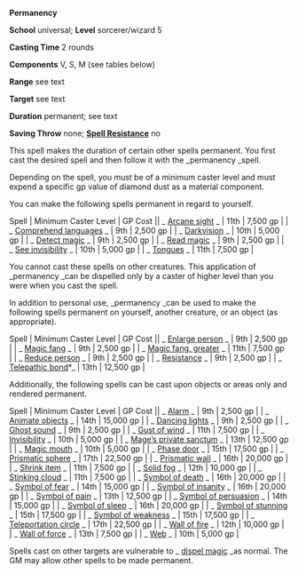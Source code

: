  **Permanency**

**School** universal; **Level** sorcerer/wizard 5

**Casting Time** 2 rounds

**Components** V, S, M (see tables below)

**Range** see text

**Target** see text

**Duration** permanent; see text

**Saving Throw** none; **[Spell Resistance](../glossary.md#_spell-resistance)** no

This spell makes the duration of certain other spells permanent. You first cast the desired spell and then follow it with the _permanency _spell.

Depending on the spell, you must be of a minimum caster level and must expend a specific gp value of diamond dust as a material component.

You can make the following spells permanent in regard to yourself.

 Spell | Minimum Caster Level | GP Cost || _ [Arcane sight](arcaneSight.md#_arcane-sight) _ | 11th | 7,500 gp |
| _ [Comprehend languages](comprehendLanguages.md#_comprehend-languages) _ | 9th | 2,500 gp |
| _ [Darkvision](darkvision.md#_darkvision) _ | 10th | 5,000 gp |
| _ [Detect magic](detectMagic.md#_detect-magic) _ | 9th | 2,500 gp |
| _ [Read magic](readMagic.md#_read-magic) _ | 9th | 2,500 gp |
| _ [See invisibility](seeInvisibility.md#_see-invisibility) _ | 10th | 5,000 gp |
| _ [Tongues](tongues.md#_tongues) _ | 11th | 7,500 gp |

You cannot cast these spells on other creatures. This application of _permanency _can be dispelled only by a caster of higher level than you were when you cast the spell.

In addition to personal use, _permanency _can be used to make the following spells permanent on yourself, another creature, or an object (as appropriate).

 Spell | Minimum Caster Level | GP Cost || _ [Enlarge person](enlargePerson.md#_enlarge-person) _ | 9th | 2,500 gp |
| _ [Magic fang](magicFang.md#_magic-fang) _ | 9th | 2,500 gp |
| _ [Magic fang, greater](magicFang.md#_magic-fang-greater) _ | 11th | 7,500 gp |
| _ [Reduce person](reducePerson.md#_reduce-person) _ | 9th | 2,500 gp |
| _ [Resistance](resistance.md#_resistance) _ | 9th | 2,500 gp |
| _ [Telepathic bond](telepathicBond.md#_telepathic-bond)\*_ | 13th | 12,500 gp |

Additionally, the following spells can be cast upon objects or areas only and rendered permanent.

 Spell | Minimum Caster Level | GP Cost || _ [Alarm](alarm.md#_alarm) _ | 9th | 2,500 gp |
| _ [Animate objects](animateObjects.md#_animate-objects) _ | 14th | 15,000 gp |
| _ [Dancing lights](dancingLights.md#_dancing-lights) _ | 9th | 2,500 gp |
| _ [Ghost sound](ghostSound.md#_ghost-sound) _ | 9th | 2,500 gp |
| _ [Gust of wind](gustOfWind.md#_gust-of-wind) _ | 11th | 7,500 gp |
| _ [Invisibility](invisibility.md#_invisibility) _ | 10th | 5,000 gp |
| _ [Mage’s private sanctum](mageSPrivateSanctum.md#_mage-s-private-sanctum) _ | 13th | 12,500 gp |
| _ [Magic mouth](magicMouth.md#_magic-mouth) _ | 10th | 5,000 gp |
| _ [Phase door](phaseDoor.md#_phase-door) _ | 15th | 17,500 gp |
| _ [Prismatic sphere](prismaticSphere.md#_prismatic-sphere) _ | 17th | 22,500 gp |
| _ [Prismatic wall](prismaticWall.md#_prismatic-wall) _ | 16th | 20,000 gp |
| _ [Shrink item](shrinkItem.md#_shrink-item) _ | 11th | 7,500 gp |
| _ [Solid fog](solidFog.md#_solid-fog) _ | 12th | 10,000 gp |
| _ [Stinking cloud](stinkingCloud.md#_stinking-cloud) _ | 11th | 7,500 gp |
| _ [Symbol of death](symbolOfDeath.md#_symbol-of-death) _ | 16th | 20,000 gp |
| _ [Symbol of fear](symbolOfPain.md#_symbol-of-pain) _ | 14th | 15,000 gp |
| _ [Symbol of insanity](symbolOfInsanity.md#_symbol-of-insanity) _ | 16th | 20,000 gp |
| _ [Symbol of pain](symbolOfPain.md#_symbol-of-pain) _ | 13th | 12,500 gp |
| _ [Symbol of persuasion](symbolOfPersuasion.md#_symbol-of-persuasion) _ | 14th | 15,000 gp |
| _ [Symbol of sleep](symbolOfSleep.md#_symbol-of-sleep) _ | 16th | 20,000 gp |
| _ [Symbol of stunning](symbolOfStunning.md#_symbol-of-stunning) _ | 15th | 17,500 gp |
| _ [Symbol of weakness](symbolOfWeakness.md#_symbol-of-weakness) _ | 15th | 17,500 gp |
| _ [Teleportation circle](teleportationCircle.md#_teleportation-circle) _ | 17th | 22,500 gp |
| _ [Wall of fire](wallOfFire.md#_wall-of-fire) _ | 12th | 10,000 gp |
| _ [Wall of force](wallOfForce.md#_wall-of-force) _ | 13th | 7,500 gp |
| _ [Web](web.md#_web) _ | 10th | 5,000 gp |

Spells cast on other targets are vulnerable to _ [dispel magic](dispelMagic.md#_dispel-magic) _as normal. The GM may allow other spells to be made permanent.

